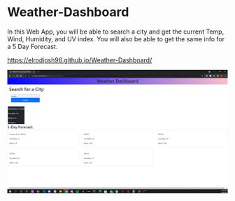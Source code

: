 # Weather-Dashboard

In this Web App, you will be able to search a city and get the current Temp, Wind, Humidity, and UV index. You will also be able to get the same info for a 5 Day Forecast. 

https://elrodjosh96.github.io/Weather-Dashboard/

![alt text](./assets/images/WeatherDashboardimg.png)